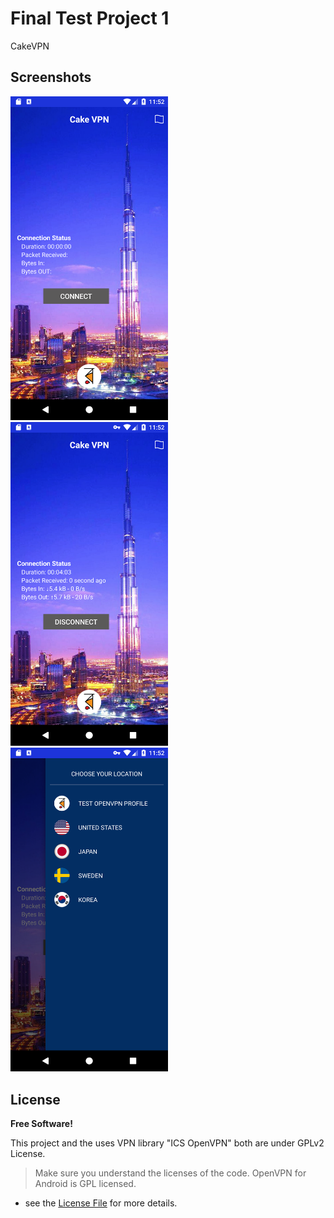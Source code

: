 # Final Test Project 1
CakeVPN </br>

## Screenshots
<img src="https://github.com/arifur-rafid/Rokomari_Final_Test_Project_1/blob/main/images/1.png" height="50%" width="50%">
<br>
<img src="https://github.com/arifur-rafid/Rokomari_Final_Test_Project_1/blob/main/images/2.png" height="50%" width="50%">
<br>
<img src="https://github.com/arifur-rafid/Rokomari_Final_Test_Project_1/blob/main/images/3.png" height="50%" width="50%">
<br>


## License
**Free Software!**

This project and the uses VPN library "ICS OpenVPN" both are under GPLv2 License.

> Make sure you understand the licenses of the code. OpenVPN for Android is GPL licensed.

- see the [License File](LICENSE) for more details.

